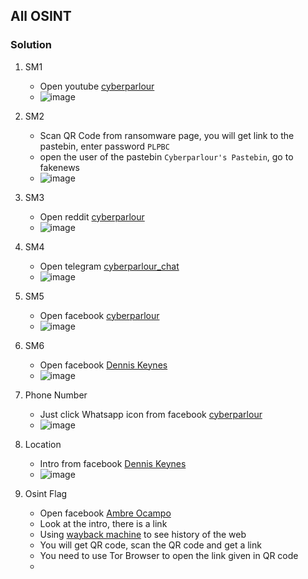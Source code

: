 ## All OSINT

### Solution

1. SM1
      - Open youtube [cyberparlour](https://www.youtube.com/playlist?list=PLQuCOBQ0a16JJPkE-xdENxZFqRnDo662l)
      - ![image](https://github.com/0hanif0/rAKSASA2023CTF-Writeups/assets/23289982/883f6f51-a2ef-4d9f-a6b8-5f1e2e8c66fe)

2. SM2
      - Scan QR Code from ransomware page, you will get link to the pastebin, enter password `PLPBC`
      - open the user of the pastebin `Cyberparlour's Pastebin`, go to fakenews
      - ![image](https://github.com/0hanif0/rAKSASA2023CTF-Writeups/assets/23289982/4ac4e272-e9da-4a85-b187-44ac9b0f68f4)

3. SM3
      - Open reddit [cyberparlour](https://www.reddit.com/user/cyberparlour/)
      - ![image](https://github.com/0hanif0/rAKSASA2023CTF-Writeups/assets/23289982/2b751012-a6fe-4c65-a7c7-130269f2cc18)

4. SM4
      - Open telegram [cyberparlour_chat](https://t.me/cyberparlour_chat)
      - ![image](https://github.com/0hanif0/rAKSASA2023CTF-Writeups/assets/23289982/2d091b7b-051c-4beb-9471-1969fba7d637)
  
5. SM5
      - Open facebook [cyberparlour](https://www.facebook.com/cyberparlour)
      - ![image](https://github.com/0hanif0/rAKSASA2023CTF-Writeups/assets/23289982/5f89657f-50a1-4539-a9cd-5f0e2fe95bb7)

6. SM6
      - Open facebook [Dennis Keynes](https://www.facebook.com/profile.php?id=100087770467522)
      - ![image](https://github.com/0hanif0/rAKSASA2023CTF-Writeups/assets/23289982/9b51e595-7b29-468f-8dbc-e5171a3ae4bb)

7. Phone Number
      - Just click Whatsapp icon from facebook [cyberparlour](https://www.facebook.com/cyberparlour/)
      - ![image](https://github.com/0hanif0/rAKSASA2023CTF-Writeups/assets/23289982/56fbded2-ab23-4755-9665-c2b7c4299e89)

8. Location
      - Intro from facebook [Dennis Keynes](https://www.facebook.com/profile.php?id=100087770467522)
      - ![image](https://github.com/0hanif0/rAKSASA2023CTF-Writeups/assets/23289982/34746ce6-410b-4c9a-be24-cc0fb87414e8)

9. Osint Flag
      - Open facebook [Ambre Ocampo](https://www.facebook.com/ambreocampo)
      - Look at the intro, there is a link
      - Using [wayback machine](https://web.archive.org/) to see history of the web
      - You will get QR code, scan the QR code and get a link
      - You need to use Tor Browser to open the link given in QR code
      - 

